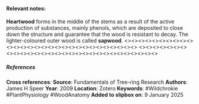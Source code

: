 #### Relevant notes: 
**Heartwood** forms in the middle of the stems as a result of the active production of substances, mainly phenols, which are deposited to close down the structure and guarantee that the wood is resistant to decay. The lighter-coloured outer wood is called **sapwood**.
<><><><><><><><><><><><><><><><><><><><><><><><><><><><><>
<><><><><><><><><><><><><><><><><><><><><><><><><><><><><>
##### References
**Cross references**: 
**Source**: Fundamentals of Tree-ring Research
**Authors**: James H Speer
**Year**: 2009
**Location**: Zotero
**Keywords**: #Wildchrokie #PlantPhysiology #WoodAnatomy 
**Added to slipbox on**: 9 January 2025
